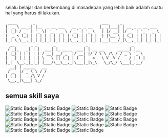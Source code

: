 selalu belajar dan berkembang di masadepan yang lebih baik adalah suatu hal yang harus di lakukan.
```
 ____       _                             ___     _                  
|  _ \ __ _| |__  _ __ ___   __ _ _ __   |_ _|___| | __ _ _ __ ___   
| |_) / _` | '_ \| '_ ` _ \ / _` | '_ \   | |/ __| |/ _` | '_ ` _ \  
|  _ < (_| | | | | | | | | | (_| | | | |  | |\__ \ | (_| | | | | | | 
|_| \_\__,_|_| |_|_| |_| |_|\__,_|_| |_| |___|___/_|\__,_|_| |_| |_| 
  __       _ _       _             _                   _             
 / _|_   _| | |  ___| |_ __ _  ___| | __ __      _____| |__          
| |_| | | | | | / __| __/ _` |/ __| |/ / \ \ /\ / / _ \ '_ \         
|  _| |_| | | | \__ \ || (_| | (__|   <   \ V  V /  __/ |_) |        
|_|  \__,_|_|_| |___/\__\__,_|\___|_|\_\   \_/\_/ \___|_.__/         
  __| | _____   __                                                   
 / _` |/ _ \ \ / /                                                   
| (_| |  __/\ V /                                                    
 \__,_|\___| \_/                                                     
```

semua skill saya
---
![Static Badge](https://img.shields.io/badge/Laravel-F4F6FF?style=flat&logo=laravel&logoColor=white&labelColor=F53003)
![Static Badge](https://img.shields.io/badge/Vite-F4F6FF?style=flat&logo=vite&logoColor=%23646CFF&labelColor=%231B1B1B)
![Static Badge](https://img.shields.io/badge/Node.js-F4F6FF?style=flat&logo=nodedotjs&logoColor=white&labelColor=%2350BF29)
![Static Badge](https://img.shields.io/badge/Next.js-F4F6FF?style=flat&logo=nextdotjs&logoColor=white&labelColor=%23000000)
![Static Badge](https://img.shields.io/badge/React-F4F6FF?style=flat&logo=react&logoColor=white&labelColor=%2300BCFF)
![Static Badge](https://img.shields.io/badge/Vue.js-F4F6FF?style=flat&logo=vuedotjs&logoColor=white&labelColor=%2342D392)
![Static Badge](https://img.shields.io/badge/Nuxt.js-F4F6FF?style=flat&logo=nuxt&logoColor=%2300DC82&labelColor=%230E172C)
![Static Badge](https://img.shields.io/badge/Tailwind.css-F4F6FF?style=flat&logo=tailwindcss&logoColor=white&labelColor=%2300BCFF)
![Static Badge](https://img.shields.io/badge/Android-F4F6FF?style=flat&logo=android&logoColor=white&labelColor=%233DDC84)
![Static Badge](https://img.shields.io/badge/Flutter-F4F6FF?style=flat&logo=flutter&logoColor=%2300AEEF&labelColor=%2302569B)
![Static Badge](https://img.shields.io/badge/Kotlin-F4F6FF?style=flat&logo=kotlin&logoColor=white&labelColor=%237F52FF)
![Static Badge](https://img.shields.io/badge/Jetpack%20Compose-F4F6FF?style=flat&logo=jetpackcompose&logoColor=white&labelColor=%234285F4)
![Static Badge](https://img.shields.io/badge/Electron-F4F6FF?style=flat&logo=electron&logoColor=black&labelColor=%239FEAF9)
![Static Badge](https://img.shields.io/badge/Neatbeans-F4F6FF?style=flat&logo=apachenetbeanside&logoColor=white&labelColor=%232E90E9)
![Static Badge](https://img.shields.io/badge/Qt-F4F6FF?style=flat&logo=qt&logoColor=white&labelColor=%2341CD52)
![Static Badge](https://img.shields.io/badge/Supabase-F4F6FF?style=flat&logo=supabase&labelColor=gray)
![Static Badge](https://img.shields.io/badge/MySql-F4F6FF?style=flat&logo=mysql&logoColor=yellow&labelColor=4479A1)
![Static Badge](https://img.shields.io/badge/Mongo%20DB-F4F6FF?style=flat&logo=mongodb&logoColor=%2300ED64&labelColor=%23001E2B)
![Static Badge](https://img.shields.io/badge/Firebase-F4F6FF?style=flat&logo=firebase&logoColor=%23FECD28&labelColor=%23F68304)
